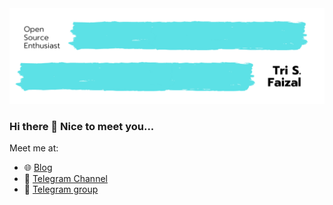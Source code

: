 <img src="https://raw.githubusercontent.com/trisfaizal/trisfaizal/master/banner.png"/>

### Hi there 👋 Nice to meet you...
Meet me at:
  - 🌐 [Blog](www.trisf.my.id) 
  - 🔭 [Telegram Channel](https://t.me/iLumbung) 
  - 💬 [Telegram group](https://t.me/dauntlessfaction) 

<!--
**trisfaizal/trisfaizal** is a ✨ _special_ ✨ repository because its `README.md` (this file) appears on your GitHub profile.

Here are some ideas to get you started:

- 🔭 I’m currently working on ...
- 🌱 I’m currently learning ...
- 👯 I’m looking to collaborate on ...
- 🤔 I’m looking for help with ...
- 💬 Ask me about ...
- 📫 How to reach me: ...
- 😄 Pronouns: ...
- ⚡ Fun fact: ...
-->
